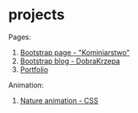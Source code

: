 # projects
Pages:
1. [Bootstrap page - "Kominiarstwo"](https://karlasz.github.io/projects/kominiarstwo/index)
2. [Bootstrap blog - DobraKrzepa](https://karlasz.github.io/projects/projekt-ochronaZdrowia/index)
3. [Portfolio](https://karlasz.github.io/projects/projekt-protfolio/index)

Animation:
1. [Nature animation - CSS](https://karlasz.github.io/projects/animation/outdoor-animacja)

